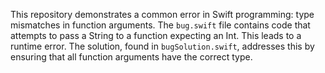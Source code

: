 This repository demonstrates a common error in Swift programming: type mismatches in function arguments. The `bug.swift` file contains code that attempts to pass a String to a function expecting an Int. This leads to a runtime error. The solution, found in `bugSolution.swift`, addresses this by ensuring that all function arguments have the correct type.